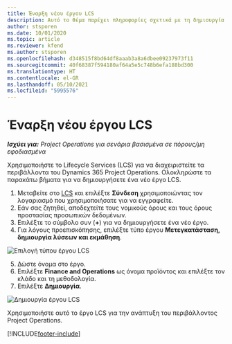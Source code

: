 ```yaml
---
title: Έναρξη νέου έργου LCS
description: Αυτό το θέμα παρέχει πληροφορίες σχετικά με τη δημιουργία ενός νέου έργου στο LCS για το περιβάλλον Project Operations.
author: stsporen
ms.date: 10/01/2020
ms.topic: article
ms.reviewer: kfend
ms.author: stsporen
ms.openlocfilehash: d348515f8bd64df8aaab3a8a6dbee09237973f11
ms.sourcegitcommit: 40f68387f594180af64a5e5c748b6efa188bd300
ms.translationtype: HT
ms.contentlocale: el-GR
ms.lasthandoff: 05/10/2021
ms.locfileid: "5995576"
---
```

# <a name="start-a-new-lcs-project"></a>Έναρξη νέου έργου LCS

_**Ισχύει για:** Project Operations για σενάρια βασισμένα σε πόρους/μη εφοδιασμένα_

Χρησιμοποιήστε το Lifecycle Services (LCS) για να διαχειριστείτε τα περιβάλλοντα του Dynamics 365 Project Operations. Ολοκληρώστε τα παρακάτω βήματα για να δημιουργήσετε ένα νέο έργο LCS.

1. Μεταβείτε στο [LCS](https://lcs.dynamics.com/Logon/Index) και επιλέξτε **Σύνδεση** χρησιμοποιώντας τον λογαριασμό που χρησιμοποιήσατε για να εγγραφείτε.
2. Εάν σας ζητηθεί, αποδεχτείτε τους νομικούς όρους και τους όρους προστασίας προσωπικών δεδομένων.
3. Επιλέξτε το σύμβολο συν (**+**) για να δημιουργήσετε ένα νέο έργο.
4. Για λόγους προεπισκόπησης, επιλέξτε τύπο έργου **Μετεγκατάσταση, δημιουργία λύσεων και εκμάθηση**.

  ![Επιλογή τύπου έργου LCS](./media/create-lcs-1.png)

5. Δώστε όνομα στο έργο. 
6. Επιλέξτε **Finance and Operations** ως όνομα προϊόντος και επιλέξτε τον κλάδο και τη μεθοδολογία. 
7. Επιλέξτε **Δημιουργία**.

![Δημιουργία έργου LCS](./media/create-lcs-2.png)

Χρησιμοποιήστε αυτό το έργο LCS για την ανάπτυξη του περιβάλλοντος Project Operations.



[!INCLUDE[footer-include](../includes/footer-banner.md)]